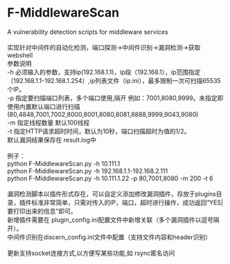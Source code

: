 # F-MiddlewareScan<br>
A vulnerability detection scripts for middleware services<br>
<br>
实现针对中间件的自动化检测，端口探测->中间件识别->漏洞检测->获取webshell<br>
参数说明<br>
-h 必须输入的参数，支持ip(192.168.1.1)，ip段（192.168.1），ip范围指定（192.168.1.1-192.168.1.254）,ip列表文件（ip.ini），最多限制一次可扫描65535个IP。<br>
-p 指定要扫描端口列表，多个端口使用,隔开 例如：7001,8080,9999。未指定即使用内置默认端口进行扫描(80,4848,7001,7002,8000,8001,8080,8081,8888,9999,9043,9080)<br>
-m 指定线程数量 默认100线程<br>
-t 指定HTTP请求超时时间，默认为10秒，端口扫描超时为值的1/2。<br>
默认漏洞结果保存在 result.log中<br>
<br>
例子：<br>
python F-MiddlewareScan.py -h 10.111.1<br>
python F-MiddlewareScan.py -h 192.168.1.1-192.168.2.111<br>
python F-MiddlewareScan.py -h 10.111.1.22 -p 80,7001,8080 -m 200 -t 6<br>
<br>
漏洞检测脚本以插件形式存在，可以自定义添加修改漏洞插件，存放于plugins目录，插件标准非常简单，只需对传入的IP，端口，超时进行操作，成功返回“YES|要打印出来的信息”即可。<br>
新增插件需要在 plugin_config.ini配置文件中新增关联（多个漏洞插件以逗号隔开）。<br>
中间件识别在discern_config.ini文件中配置（支持文件内容和header识别）<br>
<br>
更新支持socket连接方式,以方便写某些功能,如 rsync匿名访问
